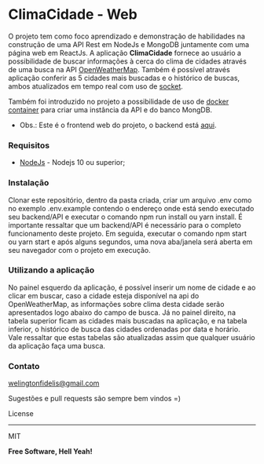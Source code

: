 
# ClimaCidade - Web

  

O projeto tem como foco aprendizado e demonstração de habilidades na construção de uma API Rest em NodeJs e MongoDB juntamente com uma página web em ReactJs. A aplicação **ClimaCidade** fornece ao usuário a possibilidade de buscar informações à cerca do clima de cidades através de uma busca na API [OpenWeatherMap]. Também é possível através aplicação conferir as 5 cidades mais buscadas e o histórico de buscas, ambos atualizados em tempo real com uso de [socket].

Também foi introduzido no projeto a possibilidade de uso de [docker container] para criar uma instância da API e do banco MongDB.

* Obs.: Este é o frontend web do projeto, o backend está [aqui].

### Requisitos

  

* [NodeJs] - Nodejs 10 ou superior;

### Instalação

Clonar este repositório, dentro da pasta criada, criar um arquivo .env como no exemplo .env.example contendo o endereço onde está sendo executado seu backend/API e executar o comando npm run install ou yarn install. É importante ressaltar que um backend/API é necessário para o completo funcionamento deste projeto. Em seguida, executar o comando npm start ou yarn start e após alguns segundos, uma nova aba/janela será aberta em seu navegador com o projeto em execução.

### Utilizando a aplicação

No painel esquerdo da aplicação, é possível inserir um nome de cidade e ao clicar em buscar, caso a cidade esteja disponível na api do OpenWeatherMap, as informações sobre clima desta cidade serão apresentados logo abaixo do campo de busca. Já no painel direito, na tabela superior ficam as cidades mais buscadas na aplicação, e na tabela inferior, o histórico de busca das cidades ordenadas por data e horário. Vale ressaltar que estas tabelas são atualizadas assim que qualquer usuário da aplicação faça uma busca.
  

### Contato

welingtonfidelis@gmail.com

Sugestões e pull requests são sempre bem vindos =)

  

License

----

  

MIT

  

**Free Software, Hell Yeah!**

  

[//]:  #  (These are reference links used in the body of this note and get stripped out when the markdown processor does its job. There is no need to format nicely because it shouldn't be seen. Thanks SO - http://stackoverflow.com/questions/4823468/store-comments-in-markdown-syntax)

  

[OpenWeatherMap]: <https://openweathermap.org/current>

[socket]: <https://socket.io/>

[NodeJs]: <https://nodejs.org/en/>

[docker container]: <https://www.docker.com/resources/what-container>

[Postman]: <https://www.postman.com/downloads/>

[Docker]: <https://www.docker.com/get-started>

[MongoDB]: <https://www.mongodb.com/>

[MongoDB Atlas]: <https://www.mongodb.com/cloud/atlas>

[MongoDB local]: <https://docs.mongodb.com/manual/installation/>

[neste link]: <https://home.openweathermap.org/users/sign_up>

[este arquivo]: <https://drive.google.com/file/d/1VRgWlxOq4EGwEKVqGXaj_G7F0irC6kSk/view?usp=sharing>

[aqui]: <https://github.com/welingtonfidelis/ClimaCidade-api>